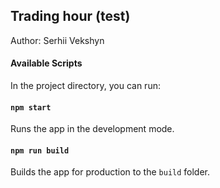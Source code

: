 ## Trading hour (test)

Author: Serhii Vekshyn

#### Available Scripts

In the project directory, you can run:

#### `npm start`

Runs the app in the development mode.

#### `npm run build`

Builds the app for production to the `build` folder.